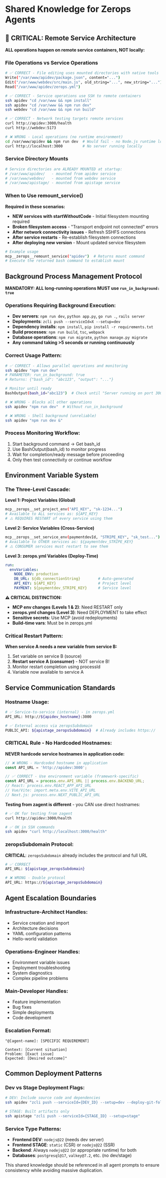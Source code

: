 # Shared Knowledge for Zerops Agents

## 🚨 CRITICAL: Remote Service Architecture

**ALL operations happen on remote service containers, NOT locally:**

### File Operations vs Service Operations
```bash
# ✅ CORRECT - File editing uses mounted directories with native tools
Write("/var/www/apidev/package.json", content="...")
Edit("/var/www/webdev/src/main.js", old_string="...", new_string="...")
Read("/var/www/apidev/zerops.yml")

# ✅ CORRECT - Service operations use SSH to remote containers
ssh apidev "cd /var/www && npm install"
ssh apidev "cd /var/www && npm run dev"
ssh webdev "cd /var/www && npm run build"

# ✅ CORRECT - Network testing targets remote services
curl http://apidev:3000/health
curl http://webdev:5173

# ❌ WRONG - Local operations (no runtime environment)
cd /var/www/apidev && npm run dev  # Would fail - no Node.js runtime locally
curl http://localhost:3000         # No server running locally
```

### Service Directory Mounts
```bash
# Service directories are ALREADY MOUNTED at startup:
# /var/www/apidev/   - mounted from apidev service
# /var/www/webdev/   - mounted from webdev service  
# /var/www/apistage/ - mounted from apistage service
```

### When to Use remount_service()
**Required in these scenarios:**
- **NEW services with startWithoutCode** - Initial filesystem mounting required
- **Broken filesystem access** - "Transport endpoint not connected" errors
- **After network connectivity issues** - Refresh SSHFS connections
- **After service restarts** - Re-establish filesystem connections
- **After deploying new version** - Mount updated service filesystem

```bash
# Example usage
mcp__zerops__remount_service("apidev")  # Returns mount command
# Execute the returned bash command to establish mount
```

## Background Process Management Protocol

**MANDATORY: ALL long-running operations MUST use `run_in_background: true`**

### Operations Requiring Background Execution:
- **Dev servers**: `npm run dev`, `python app.py`, `go run .`, `rails server`
- **Deployments**: `zcli push --serviceId=X --setup=dev`
- **Dependency installs**: `npm install`, `pip install -r requirements.txt`
- **Build processes**: `npm run build`, `tsc`, `webpack`
- **Database operations**: `npm run migrate`, `python manage.py migrate`
- **Any command taking >5 seconds or running continuously**

### Correct Usage Pattern:
```bash
# ✅ CORRECT - Allows parallel operations and monitoring
ssh apidev "npm run dev"
# PARAMETER: run_in_background: true
# Returns: {"bash_id": "abc123", "output": "..."}

# Monitor until ready
BashOutput(bash_id="abc123")  # Check until "Server running on port 3000"

# ❌ WRONG - Blocks all other operations  
ssh apidev "npm run dev"  # Without run_in_background

# ❌ WRONG - Shell background (unreliable)
ssh apidev "npm run dev &"
```

### Process Monitoring Workflow:
1. Start background command → Get bash_id
2. Use BashOutput(bash_id) to monitor progress
3. Wait for completion/ready message before proceeding
4. Only then test connectivity or continue workflow

## Environment Variable System

### The Three-Level Cascade:

**Level 1: Project Variables (Global)**
```bash
mcp__zerops__set_project_env("API_KEY", "sk-1234...")
# Available to ALL services as: ${API_KEY}
# ⚠️ REQUIRES RESTART of every service using them
```

**Level 2: Service Variables (Cross-Service)**
```bash
mcp__zerops__set_service_env(paymentdevId, "STRIPE_KEY", "sk_test...")
# Available to OTHER services as: ${paymentdev_STRIPE_KEY}
# ⚠️ CONSUMER services must restart to see them
```

**Level 3: zerops.yml Variables (Deploy-Time)**
```yaml
run:
  envVariables:
    NODE_ENV: production
    DB_URL: ${db_connectionString}        # Auto-generated
    API_KEY: ${API_KEY}                   # Project level
    PAYMENT: ${paymentdev_STRIPE_KEY}     # Service level
```

**⚠️ CRITICAL DISTINCTION:**
- **MCP env changes (Levels 1 & 2)**: Need RESTART only
- **zerops.yml changes (Level 3)**: Need DEPLOYMENT to take effect
- **Sensitive secrets**: Use MCP (avoid redeployments)
- **Build-time vars**: Must be in zerops.yml

### Critical Restart Pattern:
**When service A needs a new variable from service B:**
1. Set variable on service B (source)
2. **Restart service A (consumer)** - NOT service B!
3. Monitor restart completion using processId
4. Variable now available to service A

## Service Communication Standards

### Hostname Usage:
```bash
# ✅ Service-to-service (internal) - in zerops.yml
API_URL: http://${apidev_hostname}:3000

# ✅ External access via zeropsSubdomain  
PUBLIC_API: ${apistage_zeropsSubdomain}  # Already includes https://
```

### CRITICAL Rule - No Hardcoded Hostnames:
**NEVER hardcode service hostnames in application code:**
```javascript
// ❌ WRONG - Hardcoded hostname in application
const API_URL = 'http://apidev:3000';  

// ✅ CORRECT - Use environment variable (framework-specific)
const API_URL = process.env.API_URL || process.env.BACKEND_URL;
// React: process.env.REACT_APP_API_URL
// Vue/Vite: import.meta.env.VITE_API_URL
// Next.js: process.env.NEXT_PUBLIC_API_URL
```

**Testing from zagent is different** - you CAN use direct hostnames:
```bash
# ✅ OK for testing from zagent
curl http://apidev:3000/health  

# ✅ OK in SSH commands  
ssh apidev "curl http://localhost:3000/health"
```

### zeropsSubdomain Protocol:
**CRITICAL**: `zeropsSubdomain` already includes the protocol and full URL
```bash
# ✅ CORRECT
API_URL: ${apistage_zeropsSubdomain}

# ❌ WRONG - Double protocol
API_URL: https://${apistage_zeropsSubdomain}
```

## Agent Escalation Boundaries

### Infrastructure-Architect Handles:
- Service creation and import
- Architecture decisions  
- YAML configuration patterns
- Hello-world validation

### Operations-Engineer Handles:
- Environment variable issues
- Deployment troubleshooting
- System diagnostics
- Complex pipeline problems

### Main-Developer Handles:
- Feature implementation
- Bug fixes
- Simple deployments
- Code development

### Escalation Format:
```
"@[agent-name]: [SPECIFIC REQUIREMENT]

Context: [Current situation]
Problem: [Exact issue]  
Expected: [Desired outcome]"
```

## Common Deployment Patterns

### Dev vs Stage Deployment Flags:
```bash
# DEV: Include source code and dependencies
ssh apidev "zcli push --serviceId={DEV_ID} --setup=dev --deploy-git-folder"

# STAGE: Built artifacts only
ssh apistage "zcli push --serviceId={STAGE_ID} --setup=stage"
```

### Service Type Patterns:
- **Frontend DEV**: `nodejs@22` (needs dev server)
- **Frontend STAGE**: `static` (CSR) or `nodejs@22` (SSR)
- **Backend**: Always `nodejs@22` (or appropriate runtime) for both
- **Databases**: `postgresql@17`, `valkey@7.2`, etc. (no dev/stage)

This shared knowledge should be referenced in all agent prompts to ensure consistency while avoiding massive duplication.